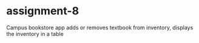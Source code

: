 # assignment-8
Campus bookstore app adds or removes textbook from inventory, displays the inventory in a table
